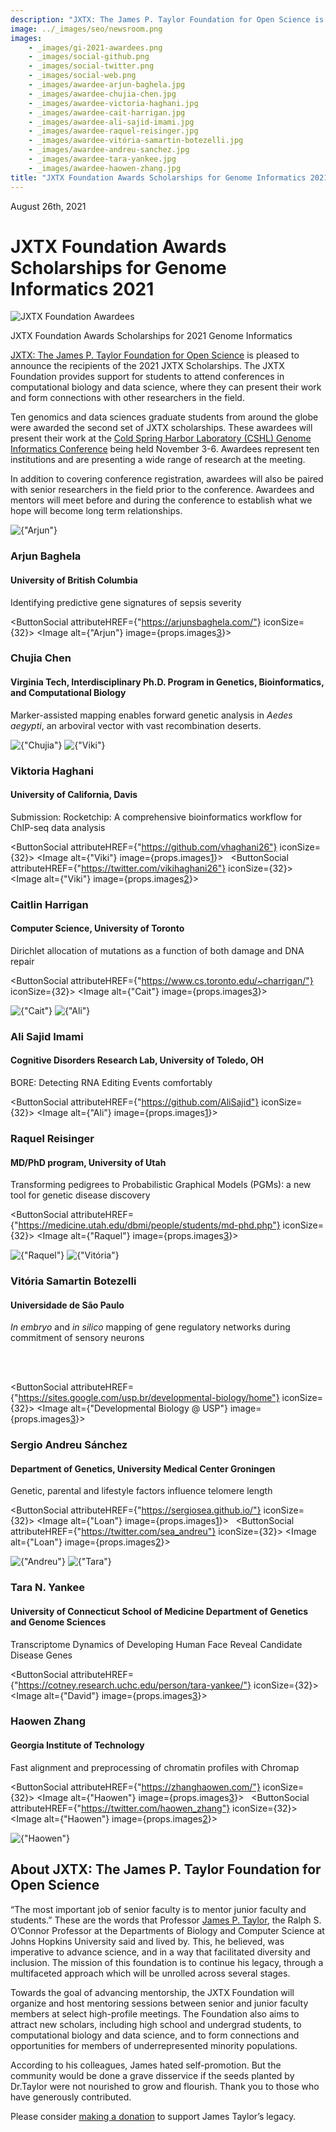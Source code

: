 ```yaml
---
description: "JXTX: The James P. Taylor Foundation for Open Science is pleased to announce the 2021 scholarship recipients."
image: ../_images/seo/newsroom.png
images:
    - _images/gi-2021-awardees.png
    - _images/social-github.png
    - _images/social-twitter.png
    - _images/social-web.png
    - _images/awardee-arjun-baghela.jpg
    - _images/awardee-chujia-chen.jpg 
    - _images/awardee-victoria-haghani.jpg
    - _images/awardee-cait-harrigan.jpg
    - _images/awardee-ali-sajid-imami.jpg
    - _images/awardee-raquel-reisinger.jpg
    - _images/awardee-vitória-samartin-botezelli.jpg
    - _images/awardee-andreu-sanchez.jpg 
    - _images/awardee-tara-yankee.jpg 
    - _images/awardee-haowen-zhang.jpg 
title: "JXTX Foundation Awards Scholarships for Genome Informatics 2021"
---
```


<Date>August 26th, 2021</Date>

# JXTX Foundation Awards Scholarships for Genome Informatics 2021

<Image alt="JXTX Foundation Awardees" image={props.images[0]}></Image>
<figcaption>JXTX Foundation Awards Scholarships for 2021 Genome Informatics</figcaption>

[JXTX: The James P. Taylor Foundation for Open Science][1] is pleased to announce the recipients of the 2021 JXTX Scholarships. The JXTX Foundation provides support for students to attend conferences in computational biology and data science, where they can present their work and form connections with other researchers in the field.

Ten genomics and data sciences graduate students from around the globe were awarded the second set of JXTX scholarships. These awardees will present their work at the [Cold Spring Harbor Laboratory (CSHL) Genome Informatics Conference][2] being held November 3-6. Awardees represent ten institutions and are presenting a wide range of research at the meeting.

In addition to covering conference registration, awardees will also be paired with senior researchers in the field prior to the conference. Awardees and mentors will meet before and during the conference to establish what we hope will become long term relationships.

<Awardees>
<GridUnus>

<!-- Arjun -->
<Awardee>
<Image alt={"Arjun"} image={props.images[4]}></Image>
<AwardeeContent>
<h3>Arjun Baghela</h3>
<h4>University of British Columbia</h4>

Identifying predictive gene signatures of sepsis severity

<ButtonSocial attributeHREF={"https://arjunsbaghela.com/"} iconSize={32}>
<Image alt={"Arjun"} image={props.images[3]}></Image>
</ButtonSocial>

</AwardeeContent>
</Awardee>


<!-- Chujia -->
<Awardee>
<AwardeeContent>
<h3>Chujia Chen</h3>
<h4>Virginia Tech, Interdisciplinary Ph.D. Program in Genetics, Bioinformatics, and Computational Biology</h4>

Marker-assisted mapping enables forward genetic analysis in <em>Aedes aegypti</em>, an arboviral vector with vast recombination deserts.

</AwardeeContent>
<Image alt={"Chujia"} image={props.images[5]}></Image>
</Awardee>


<!-- Viktoria Haghani -->
<Awardee>
<Image alt={"Viki"} image={props.images[6]}></Image>
<AwardeeContent>
<h3>Viktoria Haghani </h3>
<h4>University of California, Davis</h4>

Submission: Rocketchip: A comprehensive bioinformatics workflow for ChIP-seq data analysis

<ButtonSocial attributeHREF={"https://github.com/vhaghani26"} iconSize={32}>
<Image alt={"Viki"} image={props.images[1]}></Image>
</ButtonSocial>
&nbsp;
<ButtonSocial attributeHREF={"https://twitter.com/vikihaghani26"} iconSize={32}>
<Image alt={"Viki"} image={props.images[2]}></Image>
</ButtonSocial>

</AwardeeContent>
</Awardee>


<!-- Cait -->
<Awardee>
<AwardeeContent>
<h3>Caitlin Harrigan</h3>
<h4>Computer Science, University of Toronto</h4>

Dirichlet allocation of mutations as a function of both damage and DNA repair

<ButtonSocial attributeHREF={"https://www.cs.toronto.edu/~charrigan/"} iconSize={32}>
<Image alt={"Cait"} image={props.images[3]}></Image>
</ButtonSocial>

</AwardeeContent>
<Image alt={"Cait"} image={props.images[7]}></Image>
</Awardee>


<!-- Ali -->
<Awardee>
<Image alt={"Ali"} image={props.images[8]}></Image>
<AwardeeContent>
<h3>Ali Sajid Imami</h3>
<h4>Cognitive Disorders Research Lab, University of Toledo, OH</h4>

BORE: Detecting RNA Editing Events comfortably

<ButtonSocial attributeHREF={"https://github.com/AliSajid"} iconSize={32}>
<Image alt={"Ali"} image={props.images[1]}></Image>
</ButtonSocial>

</AwardeeContent>
</Awardee>


<!-- Raquel Reisinger -->

<Awardee>
<AwardeeContent>
<h3>Raquel Reisinger</h3>
<h4>MD/PhD program, University of Utah</h4>

Transforming pedigrees to Probabilistic Graphical Models (PGMs): a new tool for genetic disease discovery

<ButtonSocial attributeHREF={"https://medicine.utah.edu/dbmi/people/students/md-phd.php"} iconSize={32}>
<Image alt={"Raquel"} image={props.images[3]}></Image>
</ButtonSocial>

</AwardeeContent>
<Image alt={"Raquel"} image={props.images[9]}></Image>
</Awardee>


<!-- Vitoria -->
<Awardee>
<Image alt={"Vitória"} image={props.images[10]}></Image>
<AwardeeContent>
<h3>Vitória Samartin Botezelli</h3>
<h4>Universidade de São Paulo</h4>

<em>In embryo</em> and <em>in silico</em> mapping of gene regulatory networks during commitment of sensory neurons

<br /><br />

<ButtonSocial attributeHREF={"https://sites.google.com/usp.br/developmental-biology/home"} iconSize={32}>
<Image alt={"Developmental Biology @ USP"} image={props.images[3]}></Image>
</ButtonSocial>

</AwardeeContent>
</Awardee>


<!-- Sergio Andreu Sánchez -->
<Awardee>
<AwardeeContent>
<h3>Sergio Andreu Sánchez</h3>
<h4>Department of Genetics, University Medical Center Groningen</h4>

Genetic, parental and lifestyle factors influence telomere length

<ButtonSocial attributeHREF={"https://sergiosea.github.io/"} iconSize={32}>
<Image alt={"Loan"} image={props.images[1]}></Image>
</ButtonSocial>
&nbsp;
<ButtonSocial attributeHREF={"https://twitter.com/sea_andreu"} iconSize={32}>
<Image alt={"Loan"} image={props.images[2]}></Image>
</ButtonSocial>

</AwardeeContent>
<Image alt={"Andreu"} image={props.images[11]}></Image>
</Awardee>


<!-- Tara -->
<Awardee>
<Image alt={"Tara"} image={props.images[12]}></Image>
<AwardeeContent>
<h3>Tara N. Yankee</h3>
<h4>University of Connecticut School of Medicine Department of Genetics and Genome Sciences</h4>

Transcriptome Dynamics of Developing Human Face Reveal Candidate Disease Genes

<ButtonSocial attributeHREF={"https://cotney.research.uchc.edu/person/tara-yankee/"} iconSize={32}>
<Image alt={"David"} image={props.images[3]}></Image>
</ButtonSocial>

</AwardeeContent>
</Awardee>


<!-- Haowen Zhang -->
<Awardee>
<AwardeeContent>
<h3>Haowen Zhang</h3>
<h4>Georgia Institute of Technology</h4>

Fast alignment and preprocessing of chromatin profiles with Chromap

<ButtonSocial attributeHREF={"https://zhanghaowen.com/"} iconSize={32}>
<Image alt={"Haowen"} image={props.images[3]}></Image>
</ButtonSocial>
&nbsp;
<ButtonSocial attributeHREF={"https://twitter.com/haowen_zhang"} iconSize={32}>
<Image alt={"Haowen"} image={props.images[2]}></Image>
</ButtonSocial>

</AwardeeContent>
<Image alt={"Haowen"} image={props.images[13]}></Image>
</Awardee>

</GridUnus>
</Awardees>

## About JXTX: The James P. Taylor Foundation for Open Science

“The most important job of senior faculty is to mentor junior faculty and students.” These are the words that Professor [James P. Taylor][3], the Ralph S. O’Connor Professor at the Departments of Biology and Computer Science at Johns Hopkins University said and lived by. This, he believed, was imperative to advance science, and in a way that facilitated diversity and inclusion. The mission of this foundation is to continue his legacy, through a multifaceted approach which will be unrolled across several stages.

Towards the goal of advancing mentorship, the JXTX Foundation will organize and host mentoring sessions between senior and junior faculty members at select high-profile meetings. The Foundation also aims to attract new scholars, including high school and undergrad students, to computational biology and data science, and to form connections and opportunities for members of underrepresented minority populations.

According to his colleagues, James hated self-promotion. But the community would be done a grave disservice if the seeds planted by Dr.Taylor were not nourished to grow and flourish. Thank you to those who have generously contributed.

Please consider [making a donation][4] to support James Taylor’s legacy.

[1]: /about
[2]: https://meetings.cshl.edu/meetings.aspx?meet=info&year=21
[3]: https://galaxyproject.org/jxtx/
[4]: https://give.communityfunded.com/o/eberly/i/eberly-college-of-science/s/jtech#CommunityI39hubL9i
